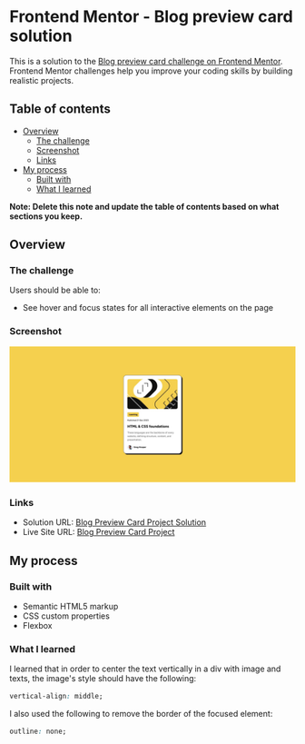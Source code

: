 # Frontend Mentor - Blog preview card solution

This is a solution to the [Blog preview card challenge on Frontend Mentor](https://www.frontendmentor.io/challenges/blog-preview-card-ckPaj01IcS). Frontend Mentor challenges help you improve your coding skills by building realistic projects. 

## Table of contents

- [Overview](#overview)
  - [The challenge](#the-challenge)
  - [Screenshot](#screenshot)
  - [Links](#links)
- [My process](#my-process)
  - [Built with](#built-with)
  - [What I learned](#what-i-learned)

**Note: Delete this note and update the table of contents based on what sections you keep.**

## Overview

### The challenge

Users should be able to:

- See hover and focus states for all interactive elements on the page

### Screenshot

![](./screenshot.jpg)

### Links

- Solution URL: [Blog Preview Card Project Solution](https://github.com/telsabate-hub/blog-preview-card-main)
- Live Site URL: [Blog Preview Card Project](https://your-live-site-url.com)

## My process

### Built with

- Semantic HTML5 markup
- CSS custom properties
- Flexbox

### What I learned

I learned that in order to center the text vertically in a div with image and texts, the image's style should have the following:

```css
vertical-align: middle;
```

I also used the following to remove the border of the focused element:

```css
outline: none;
```
